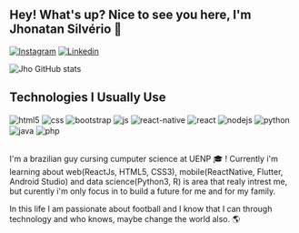 ## Hey! What's up? Nice to see you here, I'm Jhonatan Silvério :punch:

[![Instagram](https://img.shields.io/badge/Instagram-E4405F?style=for-the-badge&logo=instagram&logoColor=white)](https://www.instagram.com/jhojso/)
[![Linkedin](https://img.shields.io/badge/Linkedin-0B84EE?style=for-the-badge&logo=linkedin&logoColor=white)](https://www.linkedin.com/in/jhonatansilverio/)

![Jho GitHub stats](https://github-readme-stats.vercel.app/api?username=Jh0wjso&show_icons=true&theme=dracula&count_private=false)

## Technologies I Usually Use

<div style="display: inline_block">
  <img align="center" alt="html5" src="https://img.shields.io/badge/HTML5-E34F26?style=for-the-badge&logo=html5&logoColor=white" />
  <img align="center" alt="css" src="https://img.shields.io/badge/CSS3-1572B6?style=for-the-badge&logo=css3&logoColor=white" />
  <img align="center" alt="bootstrap" src="https://img.shields.io/badge/Bootstrap-7952B3?style=for-the-badge&logo=bootstrap&logoColor=white" />
  <img align="center" alt="js" src="https://img.shields.io/badge/JavaScript-F7DF1E?style=for-the-badge&logo=javascript&logoColor=black" />
  <img align="center" alt="react-native" src="https://img.shields.io/badge/ReactNative-007ACC?style=for-the-badge&logo=react&logoColor=white" />
  <img align="center" alt="react" src="https://img.shields.io/badge/React-20232A?style=for-the-badge&logo=react&logoColor=61DAFB" />
  <img align="center" alt="nodejs" src="https://img.shields.io/badge/Node.js-43853D?style=for-the-badge&logo=node.js&logoColor=white" />
  <img align="center" alt="python" src="https://img.shields.io/badge/Python-244D70?style=for-the-badge&logo=python&logoColor=white" />
  <img align="center" alt="java" src="https://img.shields.io/badge/Java-C84734?style=for-the-badge&logo=oracle&logoColor=white" />
  <img align="center" alt="php" src="https://img.shields.io/badge/PHP-1572B6?style=for-the-badge&logo=php&logoColor=white" />
</div><br/>

I'm a brazilian guy cursing cumputer science at UENP :mortar_board: ! Currently i'm learning about web(ReactJs, HTML5, CSS3), mobile(ReactNative, Flutter, Android Studio) and data science(Python3, R) is area that realy intrest me, but curently i'm only focus in to
build a future for me and for my family.

In this life I am passionate about football and I know that I can through technology and who knows, maybe change the world also. :earth_americas:
<!---
Jh0wjso/Jh0wjso is a ✨ special ✨ repository because its `README.md` (this file) appears on your GitHub profile.
You can click the Preview link to take a look at your changes.
--->
